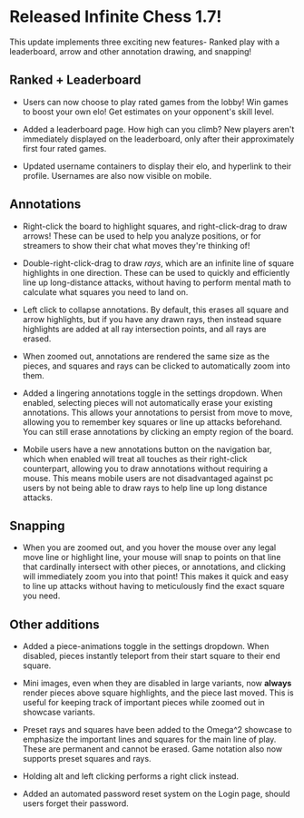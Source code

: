 # Released Infinite Chess 1.7!

This update implements three exciting new features- Ranked play with a leaderboard, arrow and other annotation drawing, and snapping!

## Ranked + Leaderboard

* Users can now choose to play rated games from the lobby! Win games to boost your own elo! Get estimates on your opponent's skill level.

* Added a leaderboard page. How high can you climb? New players aren't immediately displayed on the leaderboard, only after their approximately first four rated games.

* Updated username containers to display their elo, and hyperlink to their profile. Usernames are also now visible on mobile.

## Annotations

* Right-click the board to highlight squares, and right-click-drag to draw arrows! These can be used to help you analyze positions, or for streamers to show their chat what moves they're thinking of!

* Double-right-click-drag to draw *rays*, which are an infinite line of square highlights in one direction. These can be used to quickly and efficiently line up long-distance attacks, without having to perform mental math to calculate what squares you need to land on.

* Left click to collapse annotations. By default, this erases all square and arrow highlights, but if you have any drawn rays, then instead square highlights are added at all ray intersection points, and all rays are erased.

* When zoomed out, annotations are rendered the same size as the pieces, and squares and rays can be clicked to automatically zoom into them.

* Added a lingering annotations toggle in the settings dropdown. When enabled, selecting pieces will not automatically erase your existing annotations. This allows your annotations to persist from move to move, allowing you to remember key squares or line up attacks beforehand. You can still erase annotations by clicking an empty region of the board.

* Mobile users have a new annotations button on the navigation bar, which when enabled will treat all touches as their right-click counterpart, allowing you to draw annotations without requiring a mouse. This means mobile users are not disadvantaged against pc users by not being able to draw rays to help line up long distance attacks.

## Snapping

* When you are zoomed out, and you hover the mouse over any legal move line or highlight line, your mouse will snap to points on that line that cardinally intersect with other pieces, or annotations, and clicking will immediately zoom you into that point! This makes it quick and easy to line up attacks without having to meticulously find the exact square you need.

## Other additions

* Added a piece-animations toggle in the settings dropdown. When disabled, pieces instantly teleport from their start square to their end square.

* Mini images, even when they are disabled in large variants, now **always** render pieces above square highlights, and the piece last moved. This is useful for keeping track of important pieces while zoomed out in showcase variants.

* Preset rays and squares have been added to the Omega^2 showcase to emphasize the important lines and squares for the main line of play. These are permanent and cannot be erased. Game notation also now supports preset squares and rays.

* Holding alt and left clicking performs a right click instead.

* Added an automated password reset system on the Login page, should users forget their password.